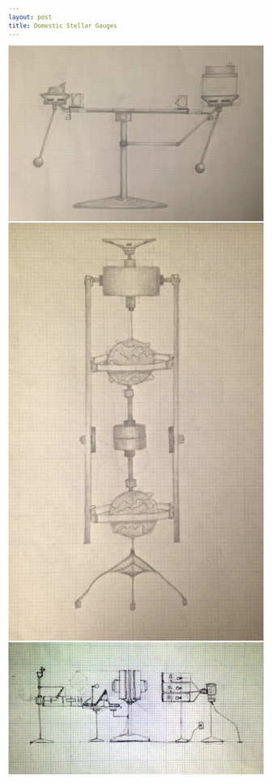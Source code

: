 ```yaml
---
layout: post
title: Domestic Stellar Gauges
---
```


<img src="../img/rhythmicEmissions.jpg">
<img src="../img/restingCurrents.jpg">
<img src="../img/spectroFusion.jpg">